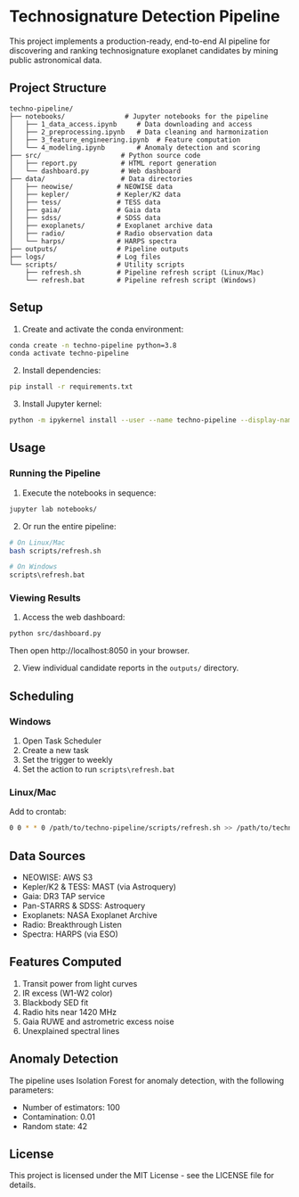 # Technosignature Detection Pipeline

This project implements a production-ready, end-to-end AI pipeline for discovering and ranking technosignature exoplanet candidates by mining public astronomical data.

## Project Structure

```
techno-pipeline/
├── notebooks/               # Jupyter notebooks for the pipeline
│   ├── 1_data_access.ipynb     # Data downloading and access
│   ├── 2_preprocessing.ipynb   # Data cleaning and harmonization
│   ├── 3_feature_engineering.ipynb  # Feature computation
│   └── 4_modeling.ipynb        # Anomaly detection and scoring
├── src/                    # Python source code
│   ├── report.py           # HTML report generation
│   └── dashboard.py        # Web dashboard
├── data/                   # Data directories
│   ├── neowise/           # NEOWISE data
│   ├── kepler/            # Kepler/K2 data
│   ├── tess/              # TESS data
│   ├── gaia/              # Gaia data
│   ├── sdss/              # SDSS data
│   ├── exoplanets/        # Exoplanet archive data
│   ├── radio/             # Radio observation data
│   └── harps/             # HARPS spectra
├── outputs/               # Pipeline outputs
├── logs/                  # Log files
└── scripts/               # Utility scripts
    ├── refresh.sh         # Pipeline refresh script (Linux/Mac)
    └── refresh.bat        # Pipeline refresh script (Windows)
```

## Setup

1. Create and activate the conda environment:
```bash
conda create -n techno-pipeline python=3.8
conda activate techno-pipeline
```

2. Install dependencies:
```bash
pip install -r requirements.txt
```

3. Install Jupyter kernel:
```bash
python -m ipykernel install --user --name techno-pipeline --display-name "Python (techno-pipeline)"
```

## Usage

### Running the Pipeline

1. Execute the notebooks in sequence:
```bash
jupyter lab notebooks/
```

2. Or run the entire pipeline:
```bash
# On Linux/Mac
bash scripts/refresh.sh

# On Windows
scripts\refresh.bat
```

### Viewing Results

1. Access the web dashboard:
```bash
python src/dashboard.py
```
Then open http://localhost:8050 in your browser.

2. View individual candidate reports in the `outputs/` directory.

## Scheduling

### Windows
1. Open Task Scheduler
2. Create a new task
3. Set the trigger to weekly
4. Set the action to run `scripts\refresh.bat`

### Linux/Mac
Add to crontab:
```bash
0 0 * * 0 /path/to/techno-pipeline/scripts/refresh.sh >> /path/to/techno-pipeline/logs/cron.log 2>&1
```

## Data Sources

- NEOWISE: AWS S3
- Kepler/K2 & TESS: MAST (via Astroquery)
- Gaia: DR3 TAP service
- Pan-STARRS & SDSS: Astroquery
- Exoplanets: NASA Exoplanet Archive
- Radio: Breakthrough Listen
- Spectra: HARPS (via ESO)

## Features Computed

1. Transit power from light curves
2. IR excess (W1-W2 color)
3. Blackbody SED fit
4. Radio hits near 1420 MHz
5. Gaia RUWE and astrometric excess noise
6. Unexplained spectral lines

## Anomaly Detection

The pipeline uses Isolation Forest for anomaly detection, with the following parameters:
- Number of estimators: 100
- Contamination: 0.01
- Random state: 42

## License

This project is licensed under the MIT License - see the LICENSE file for details.